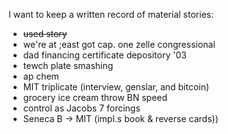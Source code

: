 I want to keep a written record of material stories:

- ~~used story~~
- we're at ;east got cap. one zelle congressional
- dad financing certificate depository '03
- tewch  plate smashing
- ap chem
- MIT triplicate (interview, genslar, and bitcoin)
- grocery ice cream throw BN speed 
- control as Jacobs 7 forcings
- Seneca B -> MIT (impl.s book & reverse cards))
